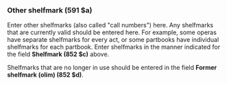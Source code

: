 ### Other shelfmark (591 $a)

Enter other shelfmarks (also called "call numbers") here. Any shelfmarks that are currently valid should be entered
here. For example, some operas have separate shelfmarks for every act, or some partbooks have individual shelfmarks for
each partbook. Enter shelfmarks in the manner indicated for the field **Shelfmark (852 $c)** above.

Shelfmarks that are no longer in use should be entered in the field **Former shelfmark (olim) (852 $d)**.
